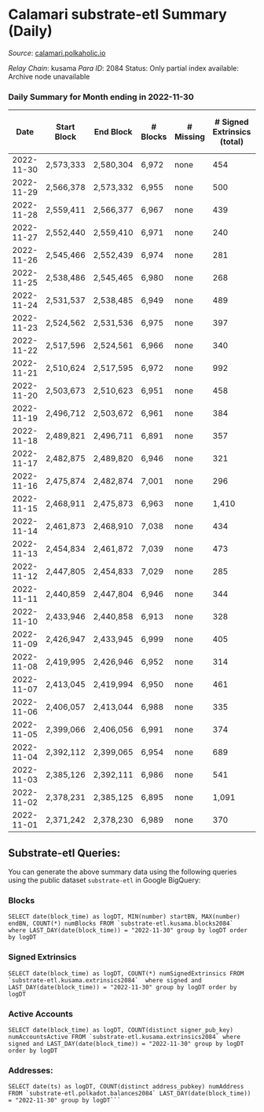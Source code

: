 # Calamari substrate-etl Summary (Daily)

_Source_: [calamari.polkaholic.io](https://calamari.polkaholic.io)

*Relay Chain*: kusama
*Para ID*: 2084
Status: Only partial index available: Archive node unavailable


### Daily Summary for Month ending in 2022-11-30


| Date | Start Block | End Block | # Blocks | # Missing | # Signed Extrinsics (total) | # Active Accounts | # Addresses with Balances | # Events | # Transfers | # XCM Transfers In | # XCM Transfers Out |
| ---- | ----------- | --------- | -------- | --------- | --------------------------- | ----------------- | ------------------------- | -------- | ----------- | ------------------ | ------------------- |
| 2022-11-30 | 2,573,333 | 2,580,304 | 6,972 | none  | 454 | 199 | 33,847 | 49,791 | 279 ($746,401) | 1 ($8.58) |   |
| 2022-11-29 | 2,566,378 | 2,573,332 | 6,955 | none  | 500 | 194 | 33,634 | 49,925 | 316 ($358,977) | 1 ($0.26) | 2 ($82.42) |
| 2022-11-28 | 2,559,411 | 2,566,377 | 6,967 | none  | 439 | 217 |  | 48,859 | 121 ($192,340) | 2 ($34.30) | 1 ($255.00) |
| 2022-11-27 | 2,552,440 | 2,559,410 | 6,971 | none  | 240 | 146 |  | 47,327 | 67 ($11,211.52) |   |   |
| 2022-11-26 | 2,545,466 | 2,552,439 | 6,974 | none  | 281 | 152 | 33,396 | 47,694 | 106 ($15,221.15) | 1 ($3.69) |   |
| 2022-11-25 | 2,538,486 | 2,545,465 | 6,980 | none  | 268 | 170 | 33,326 | 47,439 | 106 ($28,322.82) | 6 ($260.21) |   |
| 2022-11-24 | 2,531,537 | 2,538,485 | 6,949 | none  | 489 | 184 | 33,300 | 49,131 | 285 ($44,042.09) | 3 ($1,530.42) | 4 ($139.44) |
| 2022-11-23 | 2,524,562 | 2,531,536 | 6,975 | none  | 397 | 184 | 33,108 | 42,039 | 205 ($48,484.81) |   | 2 ($78.28) |
| 2022-11-22 | 2,517,596 | 2,524,561 | 6,966 | none  | 340 | 185 | 33,037 | 47,621 | 150 ($14,494.73) | 12 ($1,895.67) | 3 ($461.66) |
| 2022-11-21 | 2,510,624 | 2,517,595 | 6,972 | none  | 992 | 165 |  | 53,417 | 825 ($18,998.97) | 7 ($363.74) |   |
| 2022-11-20 | 2,503,673 | 2,510,623 | 6,951 | none  | 458 | 179 |  | 48,451 | 241 ($12,335.20) | 4 ($721.94) | 2 ($68.38) |
| 2022-11-19 | 2,496,712 | 2,503,672 | 6,961 | none  | 384 | 139 |  | 48,018 | 210 ($14,757.09) | 3 ($404.75) |   |
| 2022-11-18 | 2,489,821 | 2,496,711 | 6,891 | none  | 357 | 156 |  | 47,520 | 210 ($21,118.48) | 7 ($252.67) |   |
| 2022-11-17 | 2,482,875 | 2,489,820 | 6,946 | none  | 321 | 190 |  | 47,134 | 121 ($31,714.38) | 6 ($354.73) | 2 ($840.13) |
| 2022-11-16 | 2,475,874 | 2,482,874 | 7,001 | none  | 296 | 176 |  | 41,028 | 110 ($110,283) | 2 ($597.32) | 1 ($1.62) |
| 2022-11-15 | 2,468,911 | 2,475,873 | 6,963 | none  | 1,410 | 207 |  | 56,441 | 1,149 ($60,351.76) | 10 ($470.14) | 3 ($244.69) |
| 2022-11-14 | 2,461,873 | 2,468,910 | 7,038 | none  | 434 | 207 |  | 47,666 | 157 ($28,012.12) | 2 ($4.32) | 1 ($0.15) |
| 2022-11-13 | 2,454,834 | 2,461,872 | 7,039 | none  | 473 | 231 |  | 47,623 | 197 ($1,462,083) |   | 3 ($425.25) |
| 2022-11-12 | 2,447,805 | 2,454,833 | 7,029 | none  | 285 | 147 | 30,544 | 45,976 | 99 ($40,521.26) | 1 ($100.44) | 3 ($81.39) |
| 2022-11-11 | 2,440,859 | 2,447,804 | 6,946 | none  | 344 | 196 |  | 45,968 | 123 ($44,804.21) | 3 ($62.38) | 3 ($33.15) |
| 2022-11-10 | 2,433,946 | 2,440,858 | 6,913 | none  | 328 | 185 |  | 45,680 | 148 ($9,076.07) | 2 ($180.81) |   |
| 2022-11-09 | 2,426,947 | 2,433,945 | 6,999 | none  | 405 | 216 |  | 46,479 | 187 ($21,706.63) | 1 ($40.61) | 2 ($78.44) |
| 2022-11-08 | 2,419,995 | 2,426,946 | 6,952 | none  | 314 | 194 |  | 39,918 | 107 ($15,449.66) | 9 ($1,857.80) |   |
| 2022-11-07 | 2,413,045 | 2,419,994 | 6,950 | none  | 461 | 252 |  | 46,197 | 196 ($9,855.75) | 5 ($646.57) |   |
| 2022-11-06 | 2,406,057 | 2,413,044 | 6,988 | none  | 335 | 187 | 30,270 | 45,235 | 113 ($12,888.54) |   |   |
| 2022-11-05 | 2,399,066 | 2,406,056 | 6,991 | none  | 374 | 206 |  | 45,468 | 175 ($13,011.79) |   |   |
| 2022-11-04 | 2,392,112 | 2,399,065 | 6,954 | none  | 689 | 285 |  | 47,942 | 476 ($10,758.23) | 1 ($66.87) | 3 ($1,696.63) |
| 2022-11-03 | 2,385,126 | 2,392,111 | 6,986 | none  | 541 | 223 |  | 46,357 | 314 ($32,382.69) | 3 ($20.36) | 1 ($16.19) |
| 2022-11-02 | 2,378,231 | 2,385,125 | 6,895 | none  | 1,091 | 230 | 29,498 | 50,503 | 842 ($311,726) | 2 ($432.33) |   |
| 2022-11-01 | 2,371,242 | 2,378,230 | 6,989 | none  | 370 | 193 |  | 44,335 | 136 ($12,170.94) | 1 ($183.66) | 2 ($1,339.18) |

## Substrate-etl Queries:
You can generate the above summary data using the following queries using the public dataset `substrate-etl` in Google BigQuery:


### Blocks
```
SELECT date(block_time) as logDT, MIN(number) startBN, MAX(number) endBN, COUNT(*) numBlocks FROM `substrate-etl.kusama.blocks2084`  where LAST_DAY(date(block_time)) = "2022-11-30" group by logDT order by logDT
```


### Signed Extrinsics
```
SELECT date(block_time) as logDT, COUNT(*) numSignedExtrinsics FROM `substrate-etl.kusama.extrinsics2084`  where signed and LAST_DAY(date(block_time)) = "2022-11-30" group by logDT order by logDT
```


### Active Accounts
```
SELECT date(block_time) as logDT, COUNT(distinct signer_pub_key) numAccountsActive FROM `substrate-etl.kusama.extrinsics2084` where signed and LAST_DAY(date(block_time)) = "2022-11-30" group by logDT order by logDT
```


### Addresses:
```
SELECT date(ts) as logDT, COUNT(distinct address_pubkey) numAddress FROM `substrate-etl.polkadot.balances2084` LAST_DAY(date(block_time)) = "2022-11-30" group by logDT```

